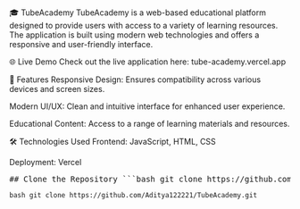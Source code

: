 🎓 TubeAcademy
TubeAcademy is a web-based educational platform designed to provide users with access to a variety of learning resources. The application is built using modern web technologies and offers a responsive and user-friendly interface.

🌐 Live Demo
Check out the live application here: tube-academy.vercel.app

🚀 Features
Responsive Design: Ensures compatibility across various devices and screen sizes.

Modern UI/UX: Clean and intuitive interface for enhanced user experience.

Educational Content: Access to a range of learning materials and resources.

🛠️ Technologies Used
Frontend: JavaScript, HTML, CSS

Deployment: Vercel

<pre>## Clone the Repository ```bash git clone https://github.com/Aditya122221/TubeAcademy.git```</pre>

```bash git clone https://github.com/Aditya122221/TubeAcademy.git```